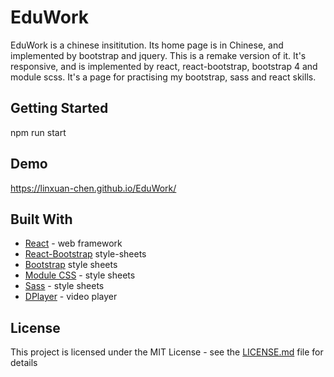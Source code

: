 # EduWork
EduWork is a chinese insititution. Its home page is in Chinese, and implemented by bootstrap and jquery. This is a remake version of it. It's responsive, and is implemented by react, react-bootstrap, bootstrap 4 and module scss. It's a page for practising my bootstrap, sass and react skills.

## Getting Started

npm run start

## Demo

https://linxuan-chen.github.io/EduWork/

## Built With

* [React](https://reactjs.org/) - web framework
* [React-Bootstrap](https://react-bootstrap.github.io/)  style-sheets
* [Bootstrap](https://getbootstrap.com/) style sheets
* [Module CSS](https://github.com/css-modules/css-modules) - style sheets
* [Sass](https://sass-lang.com/) - style sheets
* [DPlayer](https://dplayer.js.org/) - video player

## License

This project is licensed under the MIT License - see the [LICENSE.md](LICENSE.md) file for details

